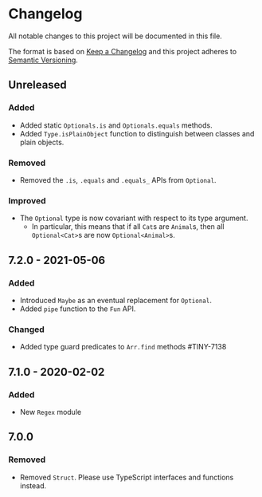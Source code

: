 # Changelog
All notable changes to this project will be documented in this file.

The format is based on [Keep a Changelog](http://keepachangelog.com/en/1.0.0/)
and this project adheres to [Semantic Versioning](http://semver.org/spec/v2.0.0.html).

## Unreleased

### Added
- Added static `Optionals.is` and `Optionals.equals` methods.
- Added `Type.isPlainObject` function to distinguish between classes and plain objects.

### Removed
- Removed the `.is`, `.equals` and `.equals_` APIs from `Optional`.

### Improved
- The `Optional` type is now covariant with respect to its type argument.
  - In particular, this means that if all `Cat`s are `Animal`s, then all `Optional<Cat>`s are now `Optional<Animal>`s.

## 7.2.0 - 2021-05-06

### Added
- Introduced `Maybe` as an eventual replacement for `Optional`.
- Added `pipe` function to the `Fun` API.

### Changed
- Added type guard predicates to `Arr.find` methods #TINY-7138

## 7.1.0 - 2020-02-02

### Added
- New `Regex` module

## 7.0.0

### Removed
- Removed `Struct`. Please use TypeScript interfaces and functions instead.
